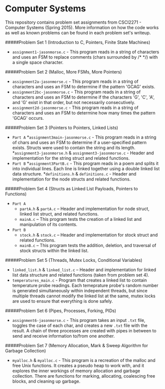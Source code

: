 Computer Systems
==================

This repository contains problem set assignments from CSCI2271 - Computer Systems (Spring 2015). More information on how the code works as well as known problems can be found in each problem set's writeup. 

#####Problem Set 1 (Introduction to C, Pointers, Finite State Machines)
* `assignment1-jasonmorse.c` - This program reads in a string of characters and uses an FSM to replace comments (chars surrounded by /* */) with a single space character. 

#####Problem Set 2 (Malloc, More FSMs, More Pointers)
* `assignment2a-jasonmorse.c` - This program reads in a string of characters and uses an FSM to determine if the pattern 'GCAG' exists. 
* `assignment2bc-jasonmorse.c` - This program reads in a string of characters and uses an FSM to determine if the characters 'G', 'C', 'A', and 'G' exist in that order, but not necessarily consecutively. 
* `assignment2d-jasonmorse.c` - This program reads in a string of characters and uses an FSM to determine how many times the pattern 'GCAG' occurs. 

#####Problem Set 3 (Pointers to Pointers, Linked Lists)
* `Part A`
	*`assignment3main-jasonmorse.c` - This program reads in a string of chars and uses an FSM to determine if a user-specified pattern exists. Structs were used to contain the string and its length.
	*`assignment3-jasonmorse.h` & `assignment3-jasonmorse.c` - Header and implementation for the string struct and related functions. 
* `Part B`
	*`assignment3PartB.c` - This program reads in a poem and splits it into individual lines. Each line is linked together using a double linked list data structure. 
	*`definitions.h` & `definitions.c` - Header and implementation for the node structs and related functions. 

#####Problem Set 4 (Structs as Linked List Payloads, Pointers to Functions)
* `Part A` 
	* `partA.h` & `partA.c` – Header and implementation for node struct, linked list struct, and related functions.
	* `mainA.c` – This program tests the creation of a linked list and manipulation of its contents.
* `Part B` 
	* `stock.h` & `stock.c` – Header and implementation for stock struct and related functions.
	* `mainB.c` – This program tests the addition, deletion, and traversal of stock structs within the linked list.

#####Problem Set 5 (Threads, Mutex Locks, Conditional Variables)
* `linked_list.h` & `linked_list.c` – Header and implementation for linked list data structure and related functions (taken from problem set 4).
* `temperatures_main.c` - Program that creates a linked list to contain temperature probe readings. Each temeprature probe's random number is generated simultaneously within independent threads, but since multiple threads cannot modify the linked list at the same, mutex locks are used to ensure that everything is done safely. 

#####Problem Set 6 (Pipes, Processes, Forking, PIDs)
* `assignment6-jasonmorse.c` - This program takes an input `.txt` file, toggles the case of each char, and creates a new `.txt` file with the result. A chain of three processes are created with pipes in between to send and receive information to/from one another. 

#####Problem Set 7 (Memory Allocation, Mark & Sweep Algorithm for Garbage Collection)
* `myalloc.h` & `myalloc.c` - This program is a recreation of the malloc and free Unix functions. It creates a pseudo heap to work with, and it explores the inner workings of memory allocation and garbage collection. There are functions for marking, allocating, coalescing free blocks, and cleaning up garbage.